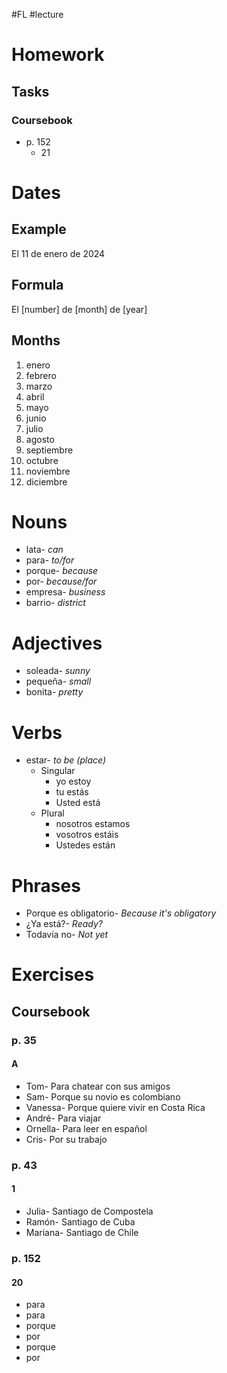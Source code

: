 #FL #lecture 

# Homework
## Tasks
### Coursebook
- p. 152
	- 21

# Dates
## Example
El 11 de enero de 2024

## Formula
El \[number] de \[month] de \[year]

## Months
1. enero
2. febrero
3. marzo
4. abril
5. mayo
6. junio
7. julio
8. agosto
9. septiembre
10. octubre
11. noviembre
12. diciembre

# Nouns
- lata- *can*
- para- *to/for*
- porque- *because*
- por- *because/for*
- empresa- *business*
- barrio- *district*

# Adjectives
- soleada- *sunny*
- pequeña- *small*
- bonita- *pretty*

# Verbs
- estar- *to be (place)*
	- Singular
		- yo estoy
		- tu estás
		- Usted está
	- Plural
		- nosotros estamos
		- vosotros estáis
		- Ustedes están

# Phrases
- Porque es obligatorio- *Because it's obligatory*
- ¿Ya está?- *Ready?*
- Todavía no- *Not yet*

# Exercises
## Coursebook
### p. 35
#### A
- Tom- Para chatear con sus amigos
- Sam- Porque su novio es colombiano
- Vanessa- Porque quiere vivir en Costa Rica
- André- Para viajar
- Ornella- Para leer en español
- Cris- Por su trabajo

### p. 43
#### 1
- Julia- Santiago de Compostela
- Ramón- Santiago de Cuba
- Mariana- Santiago de Chile

### p. 152
#### 20
- para
- para
- porque
- por
- porque
- por
